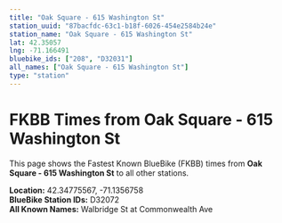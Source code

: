 ```yaml
---
title: "Oak Square - 615 Washington St"
station_uuid: "87bacfdc-63c1-b18f-6026-454e2584b24e"
station_name: "Oak Square - 615 Washington St"
lat: 42.35057
lng: -71.166491
bluebike_ids: ["208", "D32031"]
all_names: ["Oak Square - 615 Washington St"]
type: "station"
---
```


# FKBB Times from Oak Square - 615 Washington St

This page shows the Fastest Known BlueBike (FKBB) times from **Oak Square - 615 Washington St** to all other stations.

**Location:** 42.34775567, -71.1356758  
**BlueBike Station IDs:** D32072  
**All Known Names:** Walbridge St at Commonwealth Ave

